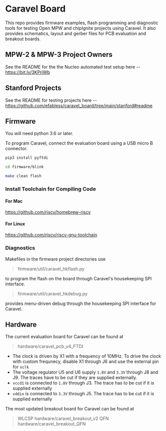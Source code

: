 # Caravel Board

This repo provides firmware examples, flash programming and diagnostic tools for testing
Open MPW and chipIgnite projects using Caravel.  It also provides schematics, layout and gerber files for PCB evaluation and breakout boards.

## MPW-2 & MPW-3 Project Owners

See the README for the the Nucleo automated test setup here -- https://bit.ly/3KPriWb

## Stanford Projects

See the  README for testing projects here -- https://github.com/efabless/caravel_board/tree/main/stanford#readme

## Firmware

You will need python 3.6 or later.  

To program Caravel, connect the evaluation board using a USB micro B connector.

```bash
pip3 install pyftdi

cd firmware/blink

make clean flash
```

### Install Toolchain for Compiling Code

#### For Mac

https://github.com/riscv/homebrew-riscv

#### For Linux

https://github.com/riscv/riscv-gnu-toolchain

### Diagnostics

Makefiles in the firmware project directories use 

> firmware/util/caravel_hkflash.py 

to program the flash on the board through Caravel's housekeeping SPI interface.

> firmware/util/caravel_hkdebug.py 

provides menu-driven debug through the housekeeping SPI interface for Caravel.

## Hardware

The current evaluation board for Caravel can be found at 
> hardware/caravel_pcb_v4_FTDI

- The clock is driven by X1 with a frequency of 10MHz. To drive the clock with custom frequnecy, disable X1 through J6 and use the external pin for `xclk`
- The voltage regulator U5 and U6 supply `1.8V` and `3.3V` through J8 and J9. The traces have to be cut if they are supplied externally.
- `vccd1` is connected to `1.8V` through J3. The trace has to be cut if it is supplied externally
- `vddio` is connected to `3.3V` through J5. The trace has to be cut if it is supplied externally

The most updated breakout board for Caravel can be found at 
> WLCSP hardware/caravel_breakout_v2
> QFN   hardware/caravel_breakout_QFN
